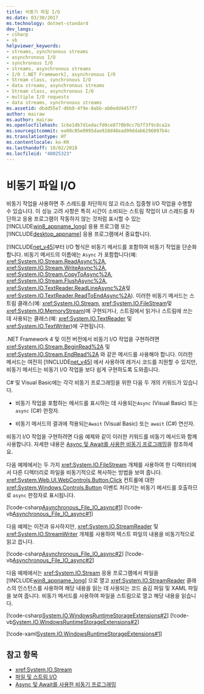 ```yaml
---
title: 비동기 파일 I/O
ms.date: 03/30/2017
ms.technology: dotnet-standard
dev_langs:
- csharp
- vb
helpviewer_keywords:
- streams, synchronous streams
- asynchronous I/O
- synchronous I/O
- streams, asynchronous streams
- I/O [.NET Framework], asynchronous I/O
- Stream class, synchronous I/O
- data streams, asynchronous streams
- Stream class, asynchronous I/O
- multiple I/O requests
- data streams, synchronous streams
ms.assetid: dbdd55e7-d6b9-4f9e-8abb-ab0edd4457f7
author: mairaw
ms.author: mairaw
ms.openlocfilehash: 1c6e1db7d1edacfd0ce8770b9cc7b7f3f9c8ca2a
ms.sourcegitcommit: ea00c05e0995dae928d48ead99ddab6296097b4c
ms.translationtype: HT
ms.contentlocale: ko-KR
ms.lasthandoff: 10/02/2018
ms.locfileid: "48025323"
---
```

# <a name="asynchronous-file-io"></a>비동기 파일 I/O

비동기 작업을 사용하면 주 스레드를 차단하지 않고 리소스 집중형 I/O 작업을 수행할 수 있습니다. 이 성능 고려 사항은 특히 시간이 소비되는 스트림 작업이 UI 스레드를 차단하고 응용 프로그램이 작동하지 않는 것처럼 표시할 수 있는 [!INCLUDE[win8_appname_long](../../../includes/win8-appname-long-md.md)] 응용 프로그램 또는 [!INCLUDE[desktop_appname](../../../includes/desktop-appname-md.md)] 응용 프로그램에서 중요합니다.

[!INCLUDE[net_v45](../../../includes/net-v45-md.md)]부터 I/O 형식은 비동기 메서드를 포함하여 비동기 작업을 단순화합니다. 비동기 메서드의 이름에는 `Async` 가 포함합니다(예: <xref:System.IO.Stream.ReadAsync%2A>, <xref:System.IO.Stream.WriteAsync%2A>, <xref:System.IO.Stream.CopyToAsync%2A>, <xref:System.IO.Stream.FlushAsync%2A>, <xref:System.IO.TextReader.ReadLineAsync%2A>및 <xref:System.IO.TextReader.ReadToEndAsync%2A>). 이러한 비동기 메서드는 스트림 클래스(예: <xref:System.IO.Stream>, <xref:System.IO.FileStream>및 <xref:System.IO.MemoryStream>)에 구현되거나, 스트림에서 읽거나 스트림에 쓰는 데 사용되는 클래스(예: <xref:System.IO.TextReader> 및 <xref:System.IO.TextWriter>)에 구현됩니다.

.NET Framework 4 및 이전 버전에서 비동기 I/O 작업을 구현하려면 <xref:System.IO.Stream.BeginRead%2A> 및 <xref:System.IO.Stream.EndRead%2A> 와 같은 메서드를 사용해야 합니다. 이러한 메서드는 여전히 [!INCLUDE[net_v45](../../../includes/net-v45-md.md)] 에서 사용하여 레거시 코드를 지원할 수 있지만, 비동기 메서드는 비동기 I/O 작업을 보다 쉽게 구현하도록 도와줍니다.

C# 및 Visual Basic에는 각각 비동기 프로그래밍을 위한 다음 두 개의 키워드가 있습니다.

- 비동기 작업을 포함하는 메서드를 표시하는 데 사용되는`Async` (Visual Basic) 또는 `async` (C#) 한정자.

- 비동기 메서드의 결과에 적용되는`Await` (Visual Basic) 또는 `await` (C#) 연산자.

비동기 I/O 작업을 구현하려면 다음 예제와 같이 이러한 키워드를 비동기 메서드와 함께 사용합니다. 자세한 내용은 [Async 및 Await를 사용한 비동기 프로그래밍](https://msdn.microsoft.com/library/db854f91-ccef-4035-ae4d-0911fde808c7)을 참조하세요.

다음 예제에서는 두 가지 <xref:System.IO.FileStream> 개체를 사용하여 한 디렉터리에서 다른 디렉터리로 파일을 비동기적으로 복사하는 방법을 보여 줍니다. <xref:System.Web.UI.WebControls.Button.Click> 컨트롤에 대한 <xref:System.Windows.Controls.Button> 이벤트 처리기는 비동기 메서드를 호출하므로 `async` 한정자로 표시됩니다.

[!code-csharp[Asynchronous_File_IO_async#1](../../../samples/snippets/csharp/VS_Snippets_CLR/Asynchronous_File_IO_async/cs/example.cs#1)]
[!code-vb[Asynchronous_File_IO_async#1](../../../samples/snippets/visualbasic/VS_Snippets_CLR/Asynchronous_File_IO_async/vb/example.vb#1)]

다음 예제는 이전과 유사하지만, <xref:System.IO.StreamReader> 및 <xref:System.IO.StreamWriter> 개체를 사용하여 텍스트 파일의 내용을 비동기적으로 읽고 씁니다.

[!code-csharp[Asynchronous_File_IO_async#2](../../../samples/snippets/csharp/VS_Snippets_CLR/Asynchronous_File_IO_async/cs/example2.cs#2)]
[!code-vb[Asynchronous_File_IO_async#2](../../../samples/snippets/visualbasic/VS_Snippets_CLR/Asynchronous_File_IO_async/vb/example2.vb#2)]

다음 예제에서는 <xref:System.IO.Stream> 응용 프로그램에서 파일을 [!INCLUDE[win8_appname_long](../../../includes/win8-appname-long-md.md)] 으로 열고 <xref:System.IO.StreamReader> 클래스의 인스턴스를 사용하여 해당 내용을 읽는 데 사용되는 코드 숨김 파일 및 XAML 파일을 보여 줍니다. 비동기 메서드를 사용하여 파일을 스트림으로 열고 해당 내용을 읽습니다.

[!code-csharp[System.IO.WindowsRuntimeStorageExtensions#2](../../../samples/snippets/csharp/VS_Snippets_CLR_System/system.io.windowsruntimestorageextensions/cs/blankpage.xaml.cs#2)]
[!code-vb[System.IO.WindowsRuntimeStorageExtensions#2](../../../samples/snippets/visualbasic/VS_Snippets_CLR_System/system.io.windowsruntimestorageextensions/vb/blankpage.xaml.vb#2)]

[!code-xaml[System.IO.WindowsRuntimeStorageExtensions#1](../../../samples/snippets/csharp/VS_Snippets_CLR_System/system.io.windowsruntimestorageextensions/cs/blankpage.xaml#1)]

## <a name="see-also"></a>참고 항목

- <xref:System.IO.Stream>
- [파일 및 스트림 I/O](../../../docs/standard/io/index.md)
- [Async 및 Await를 사용한 비동기 프로그래밍](https://msdn.microsoft.com/library/db854f91-ccef-4035-ae4d-0911fde808c7)
